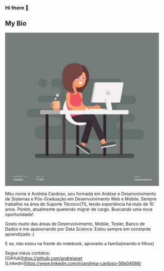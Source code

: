### Hi there 👋
## My Bio

<p align="center">
<img src="https://github.com/andreianet/andreianet/blob/master/img/girl-ti.svg">
</p>

Meu nome é Andreia Cardoso, sou formada em Análise e Desenvolvimento de Sistemas e Pós-Graduação em Desenvolvimento Web e Mobile. 
Sempre trabalhei na área de Suporte Técnico(TI), tendo experiência há mais de 10 anos. Porém, atualmente querendo migrar de cargo. Buscando uma nova oportunidade!

Gosto muito das áreas de Desenvolvimento, Mobile, Tester, Banco de Dados e me apaixonando por Data Science. 
Estou sempre em constante aprendizado :)

E se, não estou na frente do notebook, aproveito a família(marido e filhos)

Segue meus contatos:<br>
[GitHub]https://github.com/andreianet <br>
[Linkedin]https://www.linkedin.com/in/andreia-cardoso-56b04066/
